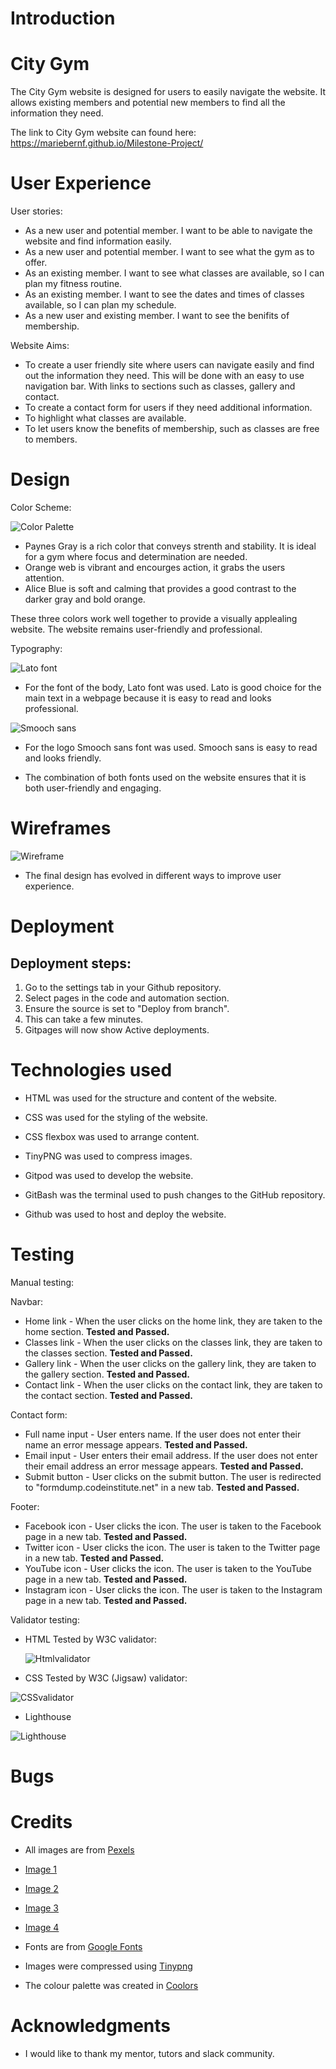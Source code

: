 # Introduction

# City Gym

The City Gym website is designed for users to easily navigate the website. It allows existing members and potential new members to find all the information they need.
  
The link to City Gym website can found here: https://mariebernf.github.io/Milestone-Project/

# User Experience
User stories:
* As a new user and potential member. I want to be able to navigate the website and find information easily.
* As a new user and potential member. I want to see what the gym as to offer.
* As an existing member. I want to see what classes are available, so I can plan my fitness routine.
* As an existing member. I want to see the dates and times of classes available, so I can plan my schedule.
* As a new user and existing member. I want to see the benifits of membership.

Website Aims:
* To create a user friendly site where users can navigate easily and find out the information they need. This will be done with an easy to use navigation bar. With links to sections such as classes, gallery and contact.
* To create a contact form for users if they need additional information.
* To highlight what classes are available.
* To let users know the benefits of membership, such as classes are free to members.


# Design
Color Scheme:

![Color Palette](assets/css/Documentation/PROJECT-1.png)

* Paynes Gray is a rich color that conveys strenth and stability. It is ideal for a gym where focus and determination are needed. 
* Orange web is vibrant and encourges action, it grabs the users attention.
* Alice Blue is soft and calming that provides a good contrast to the darker gray and bold orange.
  
These three colors work well together to provide a visually applealing website. The website remains user-friendly and professional.

Typography:

![Lato font](assets/css/Documentation/latofont.jpg)

* For the font of the body, Lato font was used. Lato is good choice for the main text in a webpage because it is easy to read and looks professional.

![Smooch sans](assets/css/Documentation/smoochsans.jpg)

* For the logo Smooch sans font was used. Smooch sans is easy to read and looks friendly.
  
* The combination of both fonts used on the website ensures that it is both user-friendly and engaging. 

  






# Wireframes

![Wireframe](assets/css/Documentation/wireframe.png)

* The final design has evolved in different ways to improve user experience.
  
# Deployment
## Deployment steps: 
1. Go to the settings tab in your Github repository.
2. Select pages in the code and automation section.
3. Ensure the source is set to "Deploy from branch".
4. This can take a few minutes.
5. Gitpages will now show Active deployments.


# Technologies used

* HTML was used for the structure and content of the website.

* CSS was used for the styling of the website.

* CSS flexbox was used to arrange content.

* TinyPNG was used to compress images.

* Gitpod was used to develop the website.

* GitBash was the terminal used to push changes to the GitHub repository.

* Github was used to host and deploy the website.



# Testing

Manual testing:

Navbar:
* Home link - When the user clicks on the home link, they are taken to the home section. **Tested and Passed.**
* Classes link - When the user clicks on the classes link, they are taken to the classes section. **Tested and Passed.**
* Gallery link - When the user clicks on the gallery link, they are taken to the gallery section. **Tested and Passed.**
* Contact link - When the user clicks on the contact link, they are taken to the contact section. **Tested and Passed.**

Contact form:
* Full name input - User enters name. If the user does not enter their name an error message appears. **Tested and Passed.**
* Email input - User enters their email address. If the user does not enter their email address an error message appears. **Tested and Passed.**
* Submit button - User clicks on the submit button. The user is redirected to "formdump.codeinstitute.net" in a new tab. **Tested and Passed.**

Footer:
* Facebook icon - User clicks the icon. The user is taken to the Facebook page in a new tab. **Tested and Passed.**
* Twitter icon - User clicks the icon. The user is taken to the Twitter page in a new tab. **Tested and Passed.**
* YouTube icon - User clicks the icon. The user is taken to the YouTube page in a new tab. **Tested and Passed.**
* Instagram icon - User clicks the icon. The user is taken to the Instagram page in a new tab. **Tested and Passed.**

Validator testing:

* HTML Tested by W3C validator:
  
  ![Htmlvalidator](assets/css/Documentation/vw3html.jpg)

* CSS Tested by W3C (Jigsaw) validator:

![CSSvalidator](assets/css/Documentation/cssw3v.jpg)

* Lighthouse

![Lighthouse](assets/css/Documentation/IMG_7723.jpg)



# Bugs

# Credits

* All images are from [Pexels](https://www.pexels.com/)
  
* [Image 1](https://www.pexels.com/photo/fit-asian-man-exercising-with-dumbbell-in-gym-6550875/)
* [Image 2](https://www.pexels.com/photo/photo-of-woman-using-earphones-3757954/)
* [Image 3](https://www.pexels.com/photo/there-women-in-a-yoga-session-917732/)
* [Image 4](https://www.pexels.com/photo/man-sitting-on-flat-bench-3490348/)

* Fonts are from [Google Fonts](https://fonts.google.com/)

* Images were compressed using [Tinypng](https://tinypng.com/)

* The colour palette was created in [Coolors](https://coolors.co/)

# Acknowledgments

* I would like to thank my mentor, tutors and slack community.


